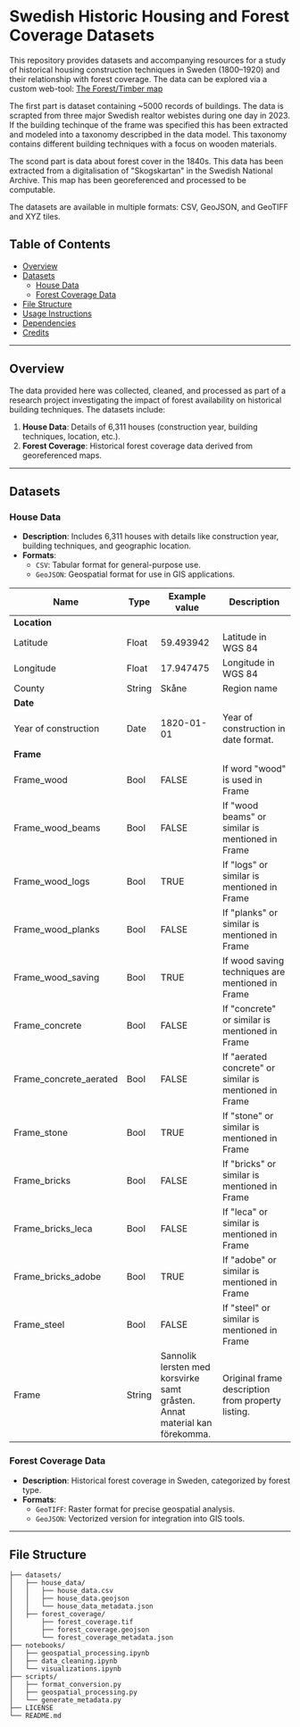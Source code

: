 # Swedish Historic Housing and Forest Coverage Datasets  

This repository provides datasets and accompanying resources for a study of historical housing construction techniques in Sweden (1800–1920) and their relationship with forest coverage. 
The data can be explored via a custom web-tool: [The Forest/Timber map](https://erikarnell.se/forest-timber-map/web/)

The first part is dataset containing ~5000 records of buildings. The data is scrapted from three major Swedish realtor webistes during one day in 2023. If the building techinque of the frame was specified this has been extracted and modeled into a taxonomy descripbed in the data model. This taxonomy contains different building techniques with a focus on wooden materials.

The scond part is data about forest cover in the 1840s. This data has been extracted from a digitalisation of "Skogskartan" in the Swedish National Archive. This map has been georeferenced and processed to be computable. 

The datasets are available in multiple formats: CSV, GeoJSON, and GeoTIFF and XYZ tiles.

## Table of Contents  
- [Overview](#overview)  
- [Datasets](#datasets)  
  - [House Data](#house-data)  
  - [Forest Coverage Data](#forest-coverage-data)  
- [File Structure](#file-structure)  
- [Usage Instructions](#usage-instructions)  
- [Dependencies](#dependencies)  
- [Credits](#credits)  

---

## Overview  

The data provided here was collected, cleaned, and processed as part of a research project investigating the impact of forest availability on historical building techniques. The datasets include:  
1. **House Data**: Details of 6,311 houses (construction year, building techniques, location, etc.).  
2. **Forest Coverage**: Historical forest coverage data derived from georeferenced maps.  

---

## Datasets  

### House Data  

- **Description**: Includes 6,311 houses with details like construction year, building techniques, and geographic location.  
- **Formats**:  
  - `CSV`: Tabular format for general-purpose use.  
  - `GeoJSON`: Geospatial format for use in GIS applications.  

| **Name**                  | **Type**   | **Example value**         | **Description**                                             |
|---------------------------|------------|---------------------------|-------------------------------------------------------------|
| **Location**              |            |                           |                                                             |
| Latitude                  | Float      | 59.493942                 | Latitude in WGS 84                                          |
| Longitude                 | Float      | 17.947475                 | Longitude in WGS 84                                         |
| County                    | String     | Skåne                     | Region name                                                 |
| **Date**                  |            |                           |                                                             |
| Year of construction      | Date       | 1820-01-01                | Year of construction in date format.                       |
| **Frame**                 |            |                           |                                                             |
| Frame_wood                | Bool       | FALSE                     | If word "wood" is used in Frame                             |
| Frame_wood_beams          | Bool       | FALSE                     | If "wood beams" or similar is mentioned in Frame           |
| Frame_wood_logs           | Bool       | TRUE                      | If "logs" or similar is mentioned in Frame                 |
| Frame_wood_planks         | Bool       | FALSE                     | If "planks" or similar is mentioned in Frame               |
| Frame_wood_saving         | Bool       | TRUE                      | If wood saving techniques are mentioned in Frame           |
| Frame_concrete            | Bool       | FALSE                     | If "concrete" or similar is mentioned in Frame             |
| Frame_concrete_aerated    | Bool       | FALSE                     | If "aerated concrete" or similar is mentioned in Frame     |
| Frame_stone               | Bool       | TRUE                      | If "stone" or similar is mentioned in Frame                |
| Frame_bricks              | Bool       | FALSE                     | If "bricks" or similar is mentioned in Frame               |
| Frame_bricks_leca         | Bool       | FALSE                     | If "leca" or similar is mentioned in Frame                 |
| Frame_bricks_adobe        | Bool       | TRUE                      | If "adobe" or similar is mentioned in Frame                |
| Frame_steel               | Bool       | FALSE                     | If "steel" or similar is mentioned in Frame                |
| Frame                     | String     | Sannolik lersten med  <br />korsvirke samt gråsten. <br />Annat material kan  <br />förekomma. | Original frame description from property listing.          |

### Forest Coverage Data  

- **Description**: Historical forest coverage in Sweden, categorized by forest type.  
- **Formats**:  
  - `GeoTIFF`: Raster format for precise geospatial analysis.  
  - `GeoJSON`: Vectorized version for integration into GIS tools.  

---

## File Structure  

```plaintext  
├── datasets/  
│   ├── house_data/  
│   │   ├── house_data.csv  
│   │   ├── house_data.geojson  
│   │   └── house_data_metadata.json  
│   ├── forest_coverage/  
│       ├── forest_coverage.tif  
│       ├── forest_coverage.geojson  
│       └── forest_coverage_metadata.json  
├── notebooks/  
│   ├── geospatial_processing.ipynb  
│   ├── data_cleaning.ipynb  
│   └── visualizations.ipynb  
├── scripts/  
│   ├── format_conversion.py  
│   ├── geospatial_processing.py  
│   └── generate_metadata.py  
├── LICENSE  
└── README.md  
